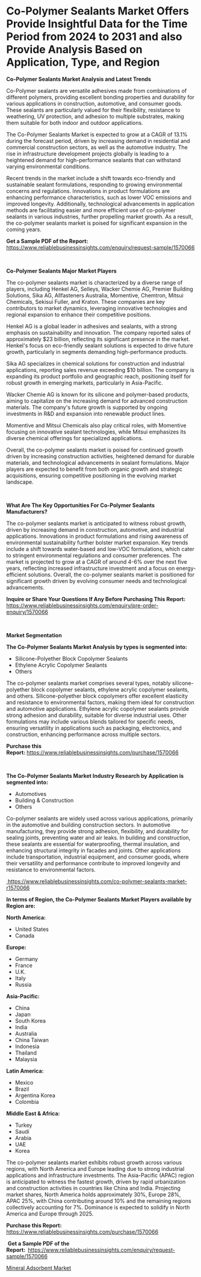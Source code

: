 <p><h1>Co-Polymer Sealants Market Offers Provide Insightful Data for the Time Period from 2024 to 2031 and also Provide Analysis Based on Application, Type, and Region</h1></p><p><strong>Co-Polymer Sealants Market Analysis and Latest Trends</strong></p>
<p><p>Co-Polymer sealants are versatile adhesives made from combinations of different polymers, providing excellent bonding properties and durability for various applications in construction, automotive, and consumer goods. These sealants are particularly valued for their flexibility, resistance to weathering, UV protection, and adhesion to multiple substrates, making them suitable for both indoor and outdoor applications.</p><p>The Co-Polymer Sealants Market is expected to grow at a CAGR of 13.1% during the forecast period, driven by increasing demand in residential and commercial construction sectors, as well as the automotive industry. The rise in infrastructure development projects globally is leading to a heightened demand for high-performance sealants that can withstand varying environmental conditions.</p><p>Recent trends in the market include a shift towards eco-friendly and sustainable sealant formulations, responding to growing environmental concerns and regulations. Innovations in product formulations are enhancing performance characteristics, such as lower VOC emissions and improved longevity. Additionally, technological advancements in application methods are facilitating easier and more efficient use of co-polymer sealants in various industries, further propelling market growth. As a result, the co-polymer sealants market is poised for significant expansion in the coming years.</p></p>
<p><strong>Get a Sample PDF of the Report:&nbsp;</strong> <a href="https://www.reliablebusinessinsights.com/enquiry/request-sample/1570066?utm_campaign=1873&utm_medium=2&utm_source=Github&utm_content=ia&utm_term=29122024&utm_id=co-polymer-sealants">https://www.reliablebusinessinsights.com/enquiry/request-sample/1570066</a></p>
<p>&nbsp;</p>
<p><strong>Co-Polymer Sealants Major Market Players</strong></p>
<p><p>The co-polymer sealants market is characterized by a diverse range of players, including Henkel AG, Selleys, Wacker Chemie AG, Premier Building Solutions, Sika AG, Allfasteners Australia, Momentive, Chemtron, Mitsui Chemicals, Sekisui Fuller, and Kraton. These companies are key contributors to market dynamics, leveraging innovative technologies and regional expansion to enhance their competitive positions.</p><p>Henkel AG is a global leader in adhesives and sealants, with a strong emphasis on sustainability and innovation. The company reported sales of approximately $23 billion, reflecting its significant presence in the market. Henkel's focus on eco-friendly sealant solutions is expected to drive future growth, particularly in segments demanding high-performance products.</p><p>Sika AG specializes in chemical solutions for construction and industrial applications, reporting sales revenue exceeding $10 billion. The company is expanding its product portfolio and geographic reach, positioning itself for robust growth in emerging markets, particularly in Asia-Pacific. </p><p>Wacker Chemie AG is known for its silicone and polymer-based products, aiming to capitalize on the increasing demand for advanced construction materials. The company's future growth is supported by ongoing investments in R&D and expansion into renewable product lines. </p><p>Momentive and Mitsui Chemicals also play critical roles, with Momentive focusing on innovative sealant technologies, while Mitsui emphasizes its diverse chemical offerings for specialized applications. </p><p>Overall, the co-polymer sealants market is poised for continued growth driven by increasing construction activities, heightened demand for durable materials, and technological advancements in sealant formulations. Major players are expected to benefit from both organic growth and strategic acquisitions, ensuring competitive positioning in the evolving market landscape.</p></p>
<p>&nbsp;</p>
<p><strong>What Are The Key Opportunities For Co-Polymer Sealants Manufacturers?</strong></p>
<p><p>The co-polymer sealants market is anticipated to witness robust growth, driven by increasing demand in construction, automotive, and industrial applications. Innovations in product formulations and rising awareness of environmental sustainability further bolster market expansion. Key trends include a shift towards water-based and low-VOC formulations, which cater to stringent environmental regulations and consumer preferences. The market is projected to grow at a CAGR of around 4-6% over the next five years, reflecting increased infrastructure investment and a focus on energy-efficient solutions. Overall, the co-polymer sealants market is positioned for significant growth driven by evolving consumer needs and technological advancements.</p></p>
<p><strong>Inquire or Share Your Questions If Any Before Purchasing This Report:</strong> <a href="https://www.reliablebusinessinsights.com/enquiry/pre-order-enquiry/1570066?utm_campaign=1873&utm_medium=2&utm_source=Github&utm_content=ia&utm_term=29122024&utm_id=co-polymer-sealants">https://www.reliablebusinessinsights.com/enquiry/pre-order-enquiry/1570066</a></p>
<p>&nbsp;</p>
<p><strong>Market Segmentation</strong></p>
<p><strong>The Co-Polymer Sealants Market Analysis by types is segmented into:</strong></p>
<p><ul><li>Silicone-Polyether Block Copolymer Sealants</li><li>Ethylene Acrylic Copolymer Sealants</li><li>Others</li></ul></p>
<p><p>The co-polymer sealants market comprises several types, notably silicone-polyether block copolymer sealants, ethylene acrylic copolymer sealants, and others. Silicone-polyether block copolymers offer excellent elasticity and resistance to environmental factors, making them ideal for construction and automotive applications. Ethylene acrylic copolymer sealants provide strong adhesion and durability, suitable for diverse industrial uses. Other formulations may include various blends tailored for specific needs, ensuring versatility in applications such as packaging, electronics, and construction, enhancing performance across multiple sectors.</p></p>
<p><strong>Purchase this Report:&nbsp;</strong><a href="https://www.reliablebusinessinsights.com/purchase/1570066?utm_campaign=1873&utm_medium=2&utm_source=Github&utm_content=ia&utm_term=29122024&utm_id=co-polymer-sealants">https://www.reliablebusinessinsights.com/purchase/1570066</a></p>
<p>&nbsp;</p>
<p><strong>The Co-Polymer Sealants Market Industry Research by Application is segmented into:</strong></p>
<p><ul><li>Automotives</li><li>Building & Construction</li><li>Others</li></ul></p>
<p><p>Co-polymer sealants are widely used across various applications, primarily in the automotive and building construction sectors. In automotive manufacturing, they provide strong adhesion, flexibility, and durability for sealing joints, preventing water and air leaks. In building and construction, these sealants are essential for waterproofing, thermal insulation, and enhancing structural integrity in facades and joints. Other applications include transportation, industrial equipment, and consumer goods, where their versatility and performance contribute to improved longevity and resistance to environmental factors.</p></p>
<p><a href="https://www.reliablebusinessinsights.com/co-polymer-sealants-market-r1570066?utm_campaign=1873&utm_medium=2&utm_source=Github&utm_content=ia&utm_term=29122024&utm_id=co-polymer-sealants">&nbsp;https://www.reliablebusinessinsights.com/co-polymer-sealants-market-r1570066</a></p>
<p><strong>In terms of Region, the Co-Polymer Sealants Market Players available by Region are:</strong></p>
<p>
    <p> <strong> North America: </strong>
        <ul>
            <li>United States</li>
            <li>Canada</li>
        </ul>
        </p> 
    <p> <strong> Europe: </strong>
        <ul>
            <li>Germany</li>
            <li>France</li>
            <li>U.K.</li>
            <li>Italy</li>
            <li>Russia</li>
        </ul>
        </p> 
    <p> <strong> Asia-Pacific: </strong>
        <ul>
            <li>China</li>
            <li>Japan</li>
            <li>South Korea</li>
            <li>India</li>
            <li>Australia</li>
            <li>China Taiwan</li>
            <li>Indonesia</li>
            <li>Thailand</li>
            <li>Malaysia</li>
        </ul>
        </p> 
    <p> <strong> Latin America: </strong>
        <ul>
            <li>Mexico</li>
            <li>Brazil</li>
            <li>Argentina Korea</li>
            <li>Colombia</li>
        </ul>
        </p> 
    <p> <strong> Middle East & Africa: </strong>
        <ul>
            <li>Turkey</li>
            <li>Saudi</li>
            <li>Arabia</li>
            <li>UAE</li>
            <li>Korea</li>
        </ul>
    </p>
    </p>
<p><p>The co-polymer sealants market exhibits robust growth across various regions, with North America and Europe leading due to strong industrial applications and infrastructure investments. The Asia-Pacific (APAC) region is anticipated to witness the fastest growth, driven by rapid urbanization and construction activities in countries like China and India. Projecting market shares, North America holds approximately 30%, Europe 28%, APAC 25%, with China contributing around 10% and the remaining regions collectively accounting for 7%. Dominance is expected to solidify in North America and Europe through 2025.</p></p>
<p><strong>Purchase this Report: </strong><a href="https://www.reliablebusinessinsights.com/purchase/1570066?utm_campaign=1873&utm_medium=2&utm_source=Github&utm_content=ia&utm_term=29122024&utm_id=co-polymer-sealants">https://www.reliablebusinessinsights.com/purchase/1570066</a></p>
<p>&nbsp;<strong>Get a Sample PDF of the Report:&nbsp;&nbsp;</strong><a href="https://www.reliablebusinessinsights.com/enquiry/request-sample/1570066?utm_campaign=1873&utm_medium=2&utm_source=Github&utm_content=ia&utm_term=29122024&utm_id=co-polymer-sealants">https://www.reliablebusinessinsights.com/enquiry/request-sample/1570066</a></p>
<p><strong></strong></p>
<p><p><a href="https://github.com/barnickclara79/Market-Research-Report-List-1/blob/main/mineral-adsorbent-market.md?utm_campaign=1873&utm_medium=2&utm_source=Github&utm_content=ia&utm_term=29122024&utm_id=co-polymer-sealants">Mineral Adsorbent Market</a></p></p>